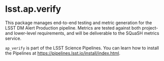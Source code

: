 # lsst.ap.verify

This package manages end-to-end testing and metric generation for the LSST DM Alert Production pipeline. Metrics are tested against both project- and lower-level requirements, and will be deliverable to the SQuaSH metrics service.

`ap_verify` is part of the LSST Science Pipelines. You can learn how to install the Pipelines at https://pipelines.lsst.io/install/index.html.
